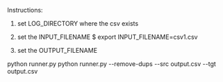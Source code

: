 
Instructions: 
1. set LOG_DIRECTORY where the csv exists 
2. set the INPUT_FILENAME
$ export INPUT_FILENAME=csv1.csv

3. set the OUTPUT_FILENAME

python runner.py
python runner.py --remove-dups --src output.csv --tgt output.csv
